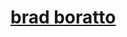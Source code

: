 # [brad boratto](https://boratto.ca)
<!--
**what i like:** snappy everything's-at-your-fingertips user experiences (read: terminals)

**what i use:** the web, more often than not. javascript, c, python, and go (in that order). linux (desktop, too!).

**what i've done:** scroll to my pinned, namely [my calculator](https://github.com/b44ken/conv), [my grade tracker](https://github.com/b44ken/grades), and [my favourite way to learn hexadecimal](https://github.com/b44ken/flippybit)

**what i care about:** impact. i want to be able to point at something cool and say "i did that".

**who i am**: outspoken. team player. fail fast and do better next time. learner. not particularly philosophical.
-->
